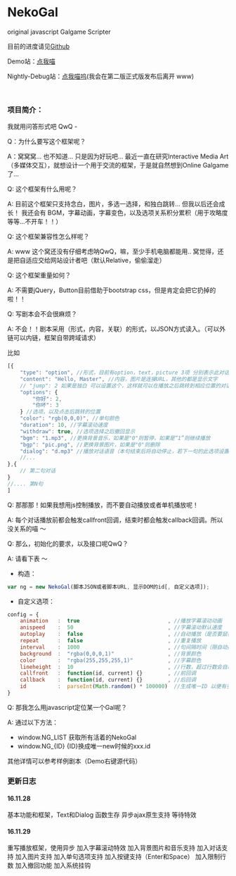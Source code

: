 # NekoGal
original javascript Galgame Scripter 

目前的进度请见[Github](https://github.com/NHibiki/NekoGal)

Demo站：[点我喵](https://nekoyu.cc/NekoGal)

Nightly-Debug站：[点我喵呜](https://hibiki.pw/nekogal)(我会在第二版正式版发布后离开 www)

&nbsp;

### 项目简介：

我就用问答形式吧 QwQ - 

Q：为什么要写这个框架呢？

A：窝窝窝... 也不知道... 只是因为好玩吧... 最近一直在研究Interactive Media Art（多媒体交互），就想设计一个用于交流的框架，于是就自然想到Online Galgame了...

Q: 这个框架有什么用呢？

A: 目前这个框架只支持念白，图片，多选一选择，和独白跳转... 但我以后还会成长！ 我还会有 BGM，字幕动画，字幕变色，以及选项关系积分累积（用于攻略度等等...不开车！！）

Q: 这个框架兼容性怎么样呢？

A: www 这个窝还没有仔细考虑呐QwQ，嘛，至少手机电脑都能用.. 窝觉得，还是把自适应交给网站设计者吧（默认Relative，偷偷溜走）

Q: 这个框架重量如何？

A: 不需要jQuery，Button目前借助于bootstrap css，但是肯定会把它扔掉的啦！！

Q: 写剧本会不会很麻烦？

A: 不会！！剧本采用（形式，内容，关联）的形式，以JSON方式读入。（可以外链可以内链，框架自带跨域请求）

比如

```javascript
[{
    "type": "option", //形式，目前有option，text，picture 3项 分别表示此对话是 选项，独白，图片
    "content": "Hello, Master", //内容，图片是连接URL，其他的都是显示文字
    // "jump": 2 如果是独白 可以设置这个，这样就可以在播放之后跳转到相应位置的对话
    "options": {
        "你好": 2,
        "你坏": 3
    } //选项，以及点击后跳转的位置
    "color": "rgb(0,0,0)", //单句颜色
    "duration": 10, //字幕滚动速度
    "withdraw": true, //选项选择之后撤回显示
    "bgm": "1.mp3", //更换背景音乐，如果是"0"则暂停，如果是“1”则继续播放
    "bgp": "pic.png", //更换背景图片，如果是"0"则删除
    "dialog": "d.mp3" //播放对话语音（本句结束后将自动停止，若下一句的此选项设置为"1"，则在下一句不停止，以此类推）
    //...
},{
    // 第二句对话
}
//.... 第N句
]
```

Q: 那那那！如果我想用js控制播放，而不要自动播放或者单机播放呢！

A: 每个对话播放前都会触发callfront回调，结束时都会触发callback回调。所以没关系的喵 ～ 

Q: 那么，初始化的要求，以及接口呢QwQ？

A: 请看下表 ～

 - 构造：

```javascript
var ng = new NekoGal(脚本JSON或者脚本URL, 显示DOM的id[, 自定义选项]);
```

 - 自定义选项：

```javascript
config = {
    animation   :  true                            , //播放字幕滚动动画
    anispeed    :  50                              , //字幕滚动默认速度
    autoplay    :  false                           , //自动播放（是否要鼠标点击）
    repeat      :  false                           , //重复播放
    interval    :  1000                            , //句间隔时间（限自动播放）
    background  :  "rgba(0,0,0,1)"                 , //背景颜色
    color       :  "rgba(255,255,255,1)"           , //字幕颜色
    lineheight  :  10                              , //行数，超过行数会自动把第一行删去
    callfront   :  function(id, current) {}        , //前回调
    callback    :  function(id, current) {}        , //后回调
    id          :  parseInt(Math.random() * 100000)  //生成唯一ID 以便有多个NekoGal同时出现
}
```

Q: 那我怎么用javascript定位某一个Gal呢？

A: 通过以下方法：

 - window.NG_LIST 获取所有活着的NekoGal
 - window.NG_{ID} {ID}换成唯一new时候的xxx.id

其他详情可以参考样例剧本（Demo右键源代码）

### 更新日志

#### 16.11.28

基本功能和框架，Text和Dialog
函数生存
异步ajax原生支持
等待特效

#### 16.11.29

重写播放框架，使用异步
加入字幕滚动特效
加入背景图片和音乐支持
加入对话支持
加入图片支持
加入单句选项支持
加入按键支持（Enter和Space）
加入限制行数
加入撤回功能
加入系统挂钩
